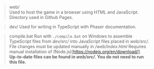 > web/ \
Used to host the game in a browser using HTML and JavaScript. Directory used in Github Pages.

> dev/
Used for writing in TypeScript with Phaser documentation.

> compile.bat
Run with `./compile.bat` on Windows to assemble TypeScript files from *dev/src/* into JavaScript files placed in *web/src/*. File changes must be updated manually in */web/index.html* Requires manual installation of (Node.js)[https://nodejs.org/en/download/]. \
__Up-to-date files can be found in *web/src/*. You do not need to run this file.__